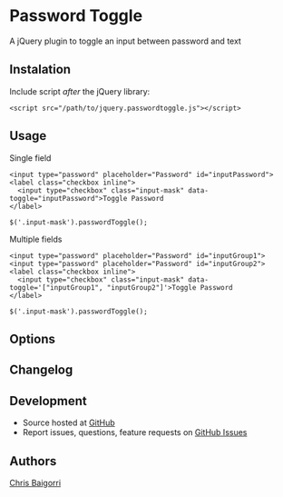 # Password Toggle

A jQuery plugin to toggle an input between password and text

## Instalation

Include script *after* the jQuery library:

    <script src="/path/to/jquery.passwordtoggle.js"></script>

## Usage

Single field

    <input type="password" placeholder="Password" id="inputPassword">
    <label class="checkbox inline">
      <input type="checkbox" class="input-mask" data-toggle="inputPassword">Toggle Password
    </label>

    $('.input-mask').passwordToggle();

Multiple fields

    <input type="password" placeholder="Password" id="inputGroup1">
    <input type="password" placeholder="Password" id="inputGroup2">
    <label class="checkbox inline">
      <input type="checkbox" class="input-mask" data-toggle='["inputGroup1", "inputGroup2"]'>Toggle Password
    </label>

    $('.input-mask').passwordToggle();


## Options

## Changelog

## Development

- Source hosted at [GitHub](https://github.com/cbaigorri/SimpleSprite)
- Report issues, questions, feature requests on [GitHub Issues](https://github.com/cbaigorri/SimpleSprite/issues)

## Authors

[Chris Baigorri](https://github.com/cbaigorri)


